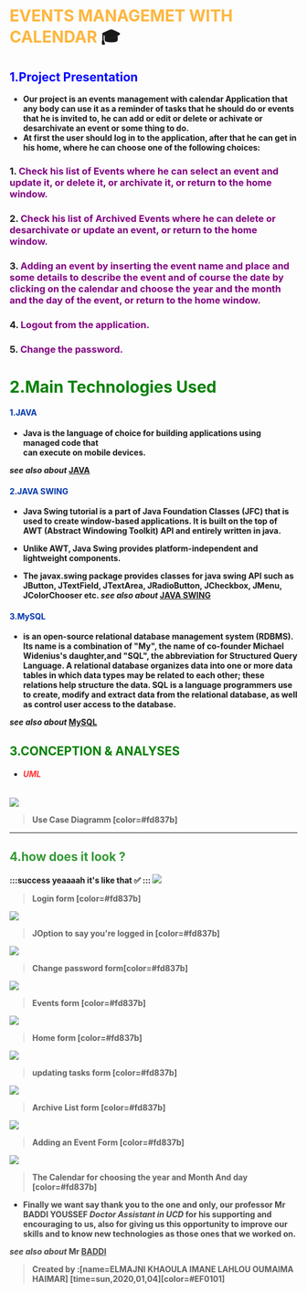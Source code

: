 # <strong style="color:#fda50f; opacity: 0.80">EVENTS MANAGEMET WITH CALENDAR</strong> :mortar_board:
## <span style="color:blue "> 1.Project Presentation</span>
* <strong style="color:dark">Our project is an events management with calendar Application that any body can use it as a reminder of tasks that he should do or events that he is invited to, he can add or edit or delete or achivate or desarchivate an event or some thing to do.
* <strong style="color:dark">At first the user should log in to the application, after that he can get in his home, where he can choose one of the following choices:
### 1. <span style="color:purple">Check his list of Events where he can select an event and update it, or delete it, or archivate it, or return to the home window.</span>
### 2. <span style="color:purple">Check his list of Archived Events where he can delete or desarchivate or update an event, or return to the home window.</span>
### 3. <span style="color:purple">Adding an event by inserting the event name and place and some details to describe the event and of course the date by clicking on the calendar and choose the year and the month and the day of the event, or return to the home window.</span>
### 4. <span style="color:purple">Logout from the application.</span>
### 5. <span style="color:purple">Change the password.</span>
# <span style="color:green">2.Main Technologies Used</span>
 #### <span style="color:#0036ad"> 1.JAVA</span>
 * <strong style="color:dark">Java	is	the	language	of	choice	for	building	applications	using	managed	code	that	
can	execute	on mobile	devices.

*see also about* [JAVA](https://www.java.com/fr/)

 #### <span style="color:#0036ad"> 2.JAVA SWING</span>
 * <strong style="color:dark">Java Swing tutorial is a part of Java Foundation Classes (JFC) that is used to create window-based applications. It is built on the top of AWT (Abstract Windowing Toolkit) API and entirely written in java.

* <strong style="color:dark">Unlike AWT, Java Swing provides platform-independent and lightweight components.

* <strong style="color:dark">The javax.swing package provides classes for java swing API such as JButton, JTextField, JTextArea, JRadioButton, JCheckbox, JMenu, JColorChooser etc.
*see also about* [JAVA SWING](https://www.javatpoint.com/java-swing)
#### <span style="color:#0036ad"> 3.MySQL</span>
 * <strong style="color:dark">is an open-source relational database management system (RDBMS). Its name is a combination of "My", the name of co-founder Michael Widenius's daughter,and "SQL", the abbreviation for Structured Query Language. A relational database organizes data into one or more data tables in which data types may be related to each other; these relations help structure the data. SQL is a language programmers use to create, modify and extract data from the relational database, as well as control user access to the database.

*see also about* [MySQL](https://www.mysql.com/fr/)
 ## <span style="color:green ">3.CONCEPTION & ANALYSES</span>
 * ###### <strong style="color:red; opacity: 0.80">UML</strong>

 ![](https://i.imgur.com/ZMOgXii.png)

 > Use Case Diagramm [color=#fd837b]
  ---
 

 ## <strong style="color: green; opacity: 0.80" >4.how does it look ?</strong>
 
:::success
yeaaaah it's like that :white_check_mark: 
:::
![](https://i.imgur.com/BIKw6oC.png)

>Login form [color=#fd837b]

![](https://i.imgur.com/54RV07l.png)

>JOption to say you're logged in [color=#fd837b]

![](https://i.imgur.com/mNehEaq.png)

>Change password form[color=#fd837b]

![](https://i.imgur.com/h5BGDJL.png)

>Events form [color=#fd837b]

![](https://i.imgur.com/wuASyak.png)

>Home form [color=#fd837b]

![](https://i.imgur.com/teo4UX6.png)

>updating tasks form [color=#fd837b]

![](https://i.imgur.com/ILbHDgp.png)

>Archive List form [color=#fd837b]

![](https://i.imgur.com/lK1epWd.png)

>Adding an Event Form [color=#fd837b]

![](https://i.imgur.com/XTB80fM.jpg)

>The Calendar for choosing the year and Month And day [color=#fd837b]
* <strong style="color: dark ; opacity: 0.80">Finally we want say thank you to the one and only, our professor Mr BADDI YOUSSEF *Doctor Assistant in UCD* for his supporting  and encouraging to us, also for giving us this opportunity to improve our skills and to know new technologies as those ones that we worked on.

*see also about* Mr [BADDI](https://ma.linkedin.com/in/youssefbaddi/fr)
</strong>

> Created by :[name=ELMAJNI KHAOULA IMANE LAHLOU OUMAIMA HAIMAR]
[time=sun,2020,01,04][color=#EF0101]